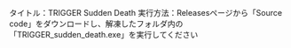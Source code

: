 タイトル：TRIGGER Sudden Death
実行方法：Releasesページから「Source code」をダウンロードし、解凍したフォルダ内の「TRIGGER_sudden_death.exe」を実行してください　
